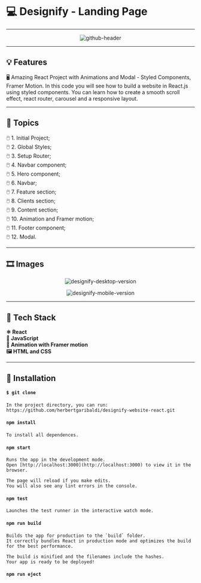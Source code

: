 # :computer: Designify - Landing Page
---

<div id="header" width="auto" heigth="auto" align="center">

![github-header](https://user-images.githubusercontent.com/107329000/191317779-fc8e5c91-1cb4-4f1d-a8d3-e6010ec9e2af.png)

</div>

---
## :bulb: Features

:desktop_computer: Amazing React Project with Animations and Modal - Styled Components, Framer Motion. In this code you will see how to build a website in React.js using styled components. You can learn how to create a smooth scroll effect, react router, carousel and a responsive layout.

---
## :pushpin: Topics

:computer_mouse: 1. Initial Project; <br>
:computer_mouse: 2. Global Styles; <br>
:computer_mouse: 3. Setup Router; <br>
:computer_mouse: 4. Navbar component; <br>
:computer_mouse: 5. Hero component; <br>
:computer_mouse: 6. Navbar; <br>
:computer_mouse: 7. Feature section; <br>
:computer_mouse: 8. Clients section; <br>
:computer_mouse: 9. Content section; <br>
:computer_mouse: 10. Animation and Framer motion; <br>
:computer_mouse: 11. Footer component; <br>
:computer_mouse: 12. Modal. <br>

---
## :film_strip: Images

<div id="images-demo" width="auto" heigth="auto" align="center">

![designify-desktop-version](https://user-images.githubusercontent.com/107329000/191318156-6f01a2fb-ddbb-448a-b30f-5f54c5bac073.png)

![designify-mobile-version](https://user-images.githubusercontent.com/107329000/191318207-b73572e5-24e8-4dc6-a15e-8d86050769fa.png)

</div>

---
## :hammer: Tech Stack

**:atom_symbol: React** <br>
**:orange_book: JavaScript** <br>
**:compass: Animation with Framer motion** <br>
**:framed_picture: HTML and CSS** <br>

---
## :open_book: Installation

#### `$ git clone `
 
    In the project directory, you can run: https://github.com/herbertgaribaldi/designify-website-react.git

#### `npm install`

    To install all dependences.
 
#### `npm start`
 
    Runs the app in the development mode.
    Open [http://localhost:3000](http://localhost:3000) to view it in the browser.
 
    The page will reload if you make edits.
    You will also see any lint errors in the console.
 
#### `npm test`
 
    Launches the test runner in the interactive watch mode.
 
#### `npm run build`
 
    Builds the app for production to the `build` folder.
    It correctly bundles React in production mode and optimizes the build for the best performance.
 
    The build is minified and the filenames include the hashes.
    Your app is ready to be deployed!
 
#### `npm run eject`
